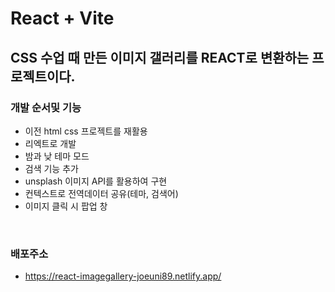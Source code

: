 # React + Vite

## CSS 수업 때 만든 이미지 갤러리를 REACT로 변환하는 프로젝트이다.

### 개발 순서및 기능

- 이전 html css 프로젝트를 재활용
- 리엑트로 개발
- 밤과 낮 테마 모드
- 검색 기능 추가
- unsplash 이미지 API를 활용하여 구현
- 컨텍스트로 전역데이터 공유(테마, 검색어)
- 이미지 클릭 시 팝업 창

​

### 배포주소

- https://react-imagegallery-joeuni89.netlify.app/
